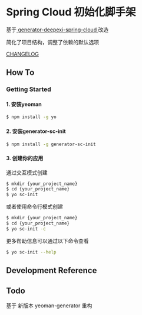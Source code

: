 # Spring Cloud 初始化脚手架

基于[ generator-deepexi-spring-cloud ](https://github.com/deepexi/generator-deepexi-spring-cloud) 改造

简化了项目结构，调整了依赖的默认选项

[CHANGELOG](./CHANGELOG.md)

## How To

### Getting Started

#### 1. 安装yeoman

```bash
$ npm install -g yo
```

#### 2. 安装generator-sc-init

```bash
$ npm install -g generator-sc-init
```

#### 3. 创建你的应用

通过交互模式创建

```bash
$ mkdir {your_project_name}
$ cd {your_project_name}
$ yo sc-init
```

或者使用命令行模式创建

```bash
$ mkdir {your_project_name}
$ cd {your_project_name}
$ yo sc-init -c
```

更多帮助信息可以通过以下命令查看

```bash
$ yo sc-init --help
```

## Development Reference


## Todo 

基于 新版本 yeoman-generator 重构
